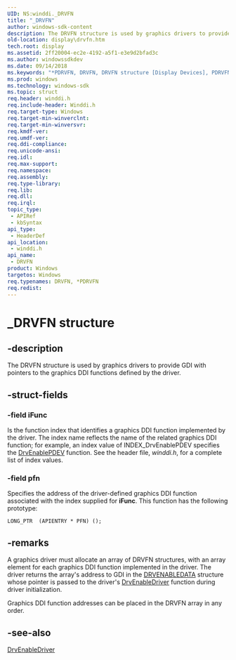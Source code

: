 ```yaml
---
UID: NS:winddi._DRVFN
title: "_DRVFN"
author: windows-sdk-content
description: The DRVFN structure is used by graphics drivers to provide GDI with pointers to the graphics DDI functions defined by the driver.
old-location: display\drvfn.htm
tech.root: display
ms.assetid: 2ff20004-ec2e-4192-a5f1-e3e9d2bfad3c
ms.author: windowssdkdev
ms.date: 09/14/2018
ms.keywords: "*PDRVFN, DRVFN, DRVFN structure [Display Devices], PDRVFN, PDRVFN structure pointer [Display Devices], _DRVFN, display.drvfn, grstrcts_178b2ecc-75f9-4921-8912-661b33305d80.xml, winddi/DRVFN, winddi/PDRVFN"
ms.prod: windows
ms.technology: windows-sdk
ms.topic: struct
req.header: winddi.h
req.include-header: Winddi.h
req.target-type: Windows
req.target-min-winverclnt: 
req.target-min-winversvr: 
req.kmdf-ver: 
req.umdf-ver: 
req.ddi-compliance: 
req.unicode-ansi: 
req.idl: 
req.max-support: 
req.namespace: 
req.assembly: 
req.type-library: 
req.lib: 
req.dll: 
req.irql: 
topic_type:
 - APIRef
 - kbSyntax
api_type:
 - HeaderDef
api_location:
 - winddi.h
api_name:
 - DRVFN
product: Windows
targetos: Windows
req.typenames: DRVFN, *PDRVFN
req.redist: 
---
```


# _DRVFN structure


## -description


The DRVFN structure is used by graphics drivers to provide GDI with pointers to the graphics DDI functions defined by the driver.


## -struct-fields




### -field iFunc

Is the function index that identifies a graphics DDI function implemented by the driver. The index name reflects the name of the related graphics DDI function; for example, an index value of INDEX_DrvEnablePDEV specifies the <a href="https://msdn.microsoft.com/9a7ed18a-f21c-486b-9261-59a3fe5aef9e">DrvEnablePDEV</a> function. See the header file, <i>winddi.h</i>, for a complete list of index values.


### -field pfn

Specifies the address of the driver-defined graphics DDI function associated with the index supplied for <b>iFunc</b>. This function has the following prototype:


```
LONG_PTR  (APIENTRY * PFN) ();
```



## -remarks



A graphics driver must allocate an array of DRVFN structures, with an array element for each graphics DDI function implemented in the driver. The driver returns the array's address to GDI in the <a href="https://msdn.microsoft.com/dbeaecf8-dea1-4412-babb-6e40bf5dc7b0">DRVENABLEDATA</a> structure whose pointer is passed to the driver's <a href="https://msdn.microsoft.com/b7aa5442-bbf5-4f9e-ad39-bf8a2d01c50e">DrvEnableDriver</a> function during driver initialization.

Graphics DDI function addresses can be placed in the DRVFN array in any order.




## -see-also




<a href="https://msdn.microsoft.com/b7aa5442-bbf5-4f9e-ad39-bf8a2d01c50e">DrvEnableDriver</a>
 

 

